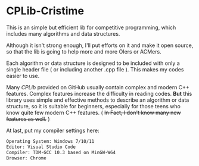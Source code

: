 # CPLib-Cristime

This is an simple but efficient lib for competitive programming, which 
includes many algorithms and data structures.

Although it isn't strong enough, I'll put efforts on it and make it open 
source, so that the lib is going to help more and more OIers or ACMers.

Each algorithm or data structure is designed to be included with only a single header file ( or including another .cpp file ). This makes my 
codes easier to use.

Many *CPLib* provided on GitHub usually contain complex 
and modern C++ features. Complex features increase the 
difficulty in reading codes. **But** this library uses 
simple and effective methods to describe an algorithm or
data structure, so it is suitable for beginners, especially for those teens who know quite few modern C++ features. ( ~~In Fact, I don't know many new features as well.~~ )

At last, put my compiler settings here:
```bash
Operating System: Windows 7/10/11
Editor: Visual Studio Code
Compiler: TDM-GCC 10.3 based on MinGW-W64
Browser: Chrome
```